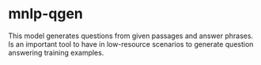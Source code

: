 # mnlp-qgen
This model generates questions from given passages and answer phrases. Is an important tool to have in low-resource scenarios to generate question answering training examples.
